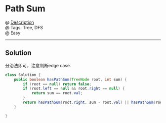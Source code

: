 # Path Sum
@ [Description](https://leetcode.com/problems/path-sum/)  
@ Tags: Tree, DFS          
@ Easy

------------------
## Solution
分治法即可，注意判断edge case.  
```java
class Solution {
    public boolean hasPathSum(TreeNode root, int sum) {
        if (root == null) return false;
        if (root.left == null && root.right == null) {
            return sum == root.val;
        }
        return hasPathSum(root.right, sum - root.val) || hasPathSum(root.left, sum - root.val);
    }

}
```
